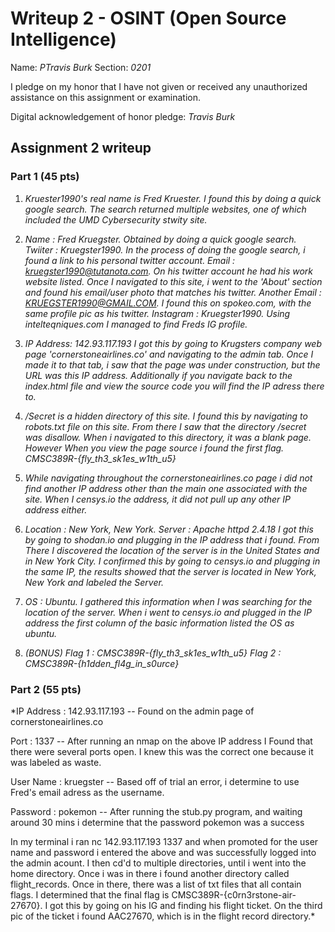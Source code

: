 Writeup 2 - OSINT (Open Source Intelligence)
======

Name: *PTravis Burk*
Section: *0201*

I pledge on my honor that I have not given or received any unauthorized assistance on this assignment or examination.

Digital acknowledgement of honor pledge: *Travis Burk*

## Assignment 2 writeup

### Part 1 (45 pts)

1. *Kruester1990's real name is Fred Kruester. I found this by doing a quick google 	search. The search returned multiple websites, one of which included the UMD 		Cybersecurity stwity site.*

2. *Name : Fred Kruegster. Obtained by doing a quick google search.
	 Twiiter : Kruegster1990. In the process of doing the google search, i found a link to his personal twitter account.
	 Email : kruegster1990@tutanota.com. On his twitter account he had his work website listed. Once I navigated to this site, i went to the 'About' section and found his email/user photo that matches his twitter.
	 Another Email : KRUEGSTER1990@GMAIL.COM. I found this on spokeo.com, with the same profile pic as his twitter.
	 Instagram : Kruegster1990. Using intelteqniques.com I managed to find Freds IG profile.*

3. *IP Address: 142.93.117.193
	I got this by going to Krugsters company web page 'cornerstoneairlines.co' and navigating to the admin tab. Once I made it to that tab, i saw that the page was under construction, but the URL was this IP address. Additionally if you navigate
	back to the index.html file and view the source code you will find the IP adress there to.*

4. */Secret is a hidden directory of this site. I found this by navigating to 			robots.txt file on this site. From there I saw that the directory /secret was 		disallow. When i navigated to this directory, it was a blank page. However When 	you view the page source i found the first flag. 									CMSC389R-{fly_th3_sk1es_w1th_u5}*

5. *While navigating throughout the cornerstoneairlines.co page i did not find			another IP address other than the main one associated with the site. When I 		censys.io the address, it did not pull up any other IP address either.*

6. *Location : New York, New York. 
	Server : Apache httpd 2.4.18
	I got this by going to shodan.io and plugging in the IP address that i found. From There I discovered the location of the server is in the United States and in New York City. I confirmed this by going to censys.io and plugging in the same IP, the results showed that the server is located in New York, New York and labeled the Server.*

7. *OS : Ubuntu. I gathered this information when I was searching for the location 		of the server. When i went to censys.io and plugged in the IP address the first 	column of the basic information listed the OS as ubuntu.*

8. *(BONUS)*
	*Flag 1 : CMSC389R-{fly_th3_sk1es_w1th_u5}
	 Flag 2 : CMSC389R-{h1dden_fl4g_in_s0urce}*

### Part 2 (55 pts)

*IP Address : 142.93.117.193 -- Found on the admin page of          			cornerstoneairlines.co

Port : 1337 -- After running an nmap on the above IP address I Found 				that there were several ports open. I knew this was the correct one because it was labeled as waste. 

User Name : kruegster -- Based off of trial an error, i determine to 			   use Fred's email adress as the username.

Password : pokemon -- After running the stub.py program, and waiting		   around 30 mins i determine that the password pokemon was a success

In my terminal i ran nc 142.93.117.193 1337 and when promoted for the user name and password i entered the above and was successfully logged into the admin acount. I then cd'd to multiple directories, until i went into the home directory. Once i was in there i found another directory called flight_records. Once in there, there was a list of txt files that all contain flags. I determined that the final flag is CMSC389R-{c0rn3rstone-air-27670}. I got this by going on his IG and finding his flight ticket. On the third pic of the ticket i found AAC27670, which is in the flight record directory.*
